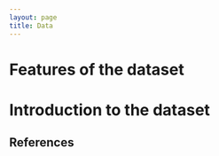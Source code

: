 ```yaml
---
layout: page
title: Data
---
```


# Features of the dataset  


# Introduction to the dataset  



## References  
